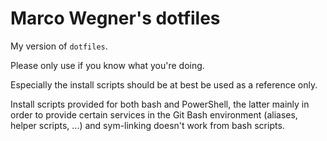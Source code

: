 # Marco Wegner's dotfiles

My version of `dotfiles`.

Please only use if you know what you're doing.

Especially the install scripts should be at best be used as a reference only.

Install scripts provided for both bash and PowerShell, the latter mainly in order to provide certain services in the Git Bash environment (aliases, helper scripts, ...) and sym-linking doesn't work from bash scripts.
